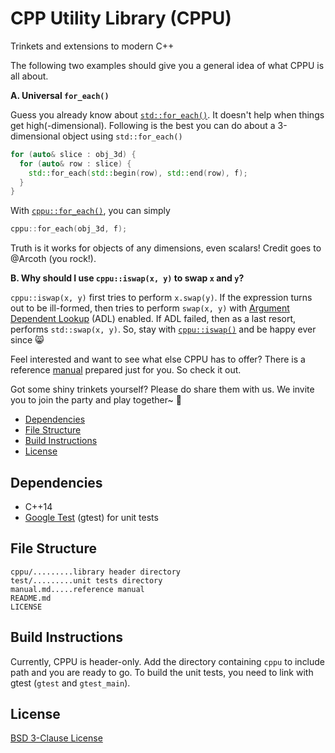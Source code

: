# CPP Utility Library (CPPU)

Trinkets and extensions to modern C++

The following two examples should give you a general idea of what CPPU is all about.

**A. Universal `for_each()`**

Guess you already know about [`std::for_each()`](http://en.cppreference.com/w/cpp/algorithm/for_each).
It doesn't help when things get high(-dimensional). Following is the best you
can do about a 3-dimensional object using `std::for_each()`

~~~C++
for (auto& slice : obj_3d) {
  for (auto& row : slice) {
    std::for_each(std::begin(row), std::end(row), f);
  }
}
~~~

With [`cppu::for_each()`](https://github.com/Lingxi-Li/CPP_Utility/blob/master/manual.md#for_each),
you can simply 

~~~C++
cppu::for_each(obj_3d, f);
~~~

Truth is it works for objects of any dimensions, even scalars!
Credit goes to @Arcoth (you rock!).

**B. Why should I use `cppu::iswap(x, y)` to swap `x` and `y`?**

`cppu::iswap(x, y)` first tries to perform `x.swap(y)`. If the expression turns
out to be ill-formed, then tries to perform `swap(x, y)` with
[Argument Dependent Lookup](http://en.cppreference.com/w/cpp/language/adl) (ADL)
enabled. If ADL failed, then as a last resort, performs `std::swap(x, y)`. So,
stay with [`cppu::iswap()`](https://github.com/Lingxi-Li/CPP_Utility/blob/master/manual.md#iswap)
and be happy ever since :smile_cat:

Feel interested and want to see what else CPPU has to offer? There is a reference
[manual](https://github.com/Lingxi-Li/CPP_Utility/blob/master/manual.md)
prepared just for you. So check it out.

Got some shiny trinkets yourself? Please do share them with us. We invite you to
join the party and play together~ :tada:

- [Dependencies](#depend)
- [File Structure](#struct)
- [Build Instructions](#build)
- [License](#license)

<a name="depend"></a>
## Dependencies

- C++14
- [Google Test](https://github.com/google/googletest) (gtest) for unit tests

<a name="struct"></a>
## File Structure

~~~
cppu/.........library header directory
test/.........unit tests directory
manual.md.....reference manual
README.md
LICENSE
~~~

<a name="build"></a>
## Build Instructions

Currently, CPPU is header-only. Add the directory containing `cppu` to include
path and you are ready to go. To build the unit tests, you need to link with
gtest (`gtest` and `gtest_main`).

<a name="license"></a>
## License

[BSD 3-Clause License](https://opensource.org/licenses/BSD-3-Clause)
